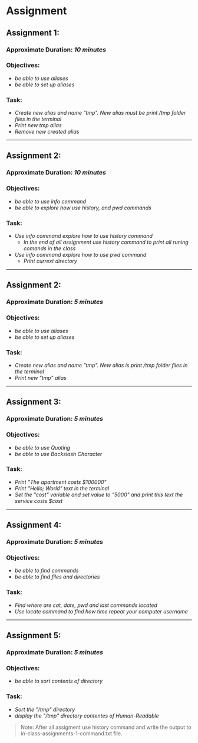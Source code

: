 # Assignment

## Assignment 1:
### Approximate Duration: _10 minutes_
### Objectives: 
* _be able to use aliases_ 
* _be able to set up aliases_

### Task:

* _Create new alias and name "tmp". New alias must be print /tmp folder files in the terminal_
* _Print new tmp alias_ 
* _Remove new created alias_

---
## Assignment 2:
### Approximate Duration: _10 minutes_
### Objectives: 
* _be able to use info command_ 
* _be able to explore how use history, and pwd commands_

### Task:

* _Use info command explore how to use  history command_
    * _In the end of all assignment use history command to print all runing comands in the class_
* _Use info command explore how to use  pwd command_
    * _Print currext directory_

---

## Assignment 2:
### Approximate Duration: _5 minutes_
### Objectives: 
* _be able to use aliases_ 
* _be able to set up aliases_

### Task:

* _Create new alias and name "tmp". New alias is print /tmp folder files in the terminal_
* _Print new "tmp" alias_ 
---
## Assignment 3:
### Approximate Duration: _5 minutes_
### Objectives: 
* _be able to use Quoting_ 
* _be able to use Backslash Character_

### Task:
* _Print "The apartment costs $100000"_
* _Print "Hello; World" text in the terminal_
* _Set the "cost" variable and set value to "5000" and print this text the service costs  $cost_
---
## Assignment 4:
### Approximate Duration: _5 minutes_
### Objectives: 
* _be able to find commands_ 
* _be able to find files and directories_

### Task:
* _Find where are cat, date, pwd and last commands located_
* _Use locate command to find how time repeat your computer username_
---
## Assignment 5:
### Approximate Duration: _5 minutes_
### Objectives: 
* _be able to sort contents of directory_

### Task:
* _Sort the "/tmp" directory_
* _display the "/tmp" directory contentes of Human-Readable_


> Note: After all assigment use history command and write the output to in-class-assignments-1-command.txt file.